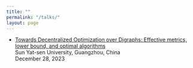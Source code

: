 ```yaml
---
title: ""
permalink: "/talks/"
layout: page
---
```


- [Towards Decentralized Optimization over Digraphs: Effective metrics, lower bound, and optimal algorithms](https://arxiv.org/abs/1310.7063) <br>
  Sun Yat-sen University, Guangzhou, China  <br> 
  December 28, 2023 <br>
